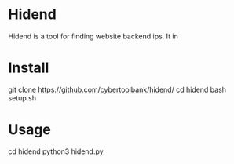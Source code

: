 # Hidend
Hidend is a tool for finding website backend ips. It in
# Install
git clone https://github.com/cybertoolbank/hidend/
cd hidend
bash setup.sh
# Usage 
cd hidend
python3 hidend.py
